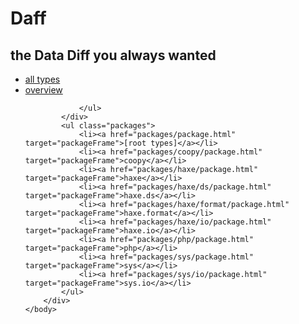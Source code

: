 <!DOCTYPE HTML PUBLIC "-//W3C//DTD HTML 4.01 Transitional//EN" "http://www.w3.org/tr/html4/loose.dtd">
<html>
	<head>
		<title>Packages List Daff</title>
	</head>
	<body>
		<div id="packages-frame">
			<h1>Daff</h1>
			<h2>the Data Diff you always wanted</h2>
			<div id="packages-header">
				<ul>
					<li class="alltypes"><a href="all_classes.html" target="packageFrame">all types</a></li>
					<li class="overview"><a href="overview.html" target="classFrame">overview</a></li>

				</ul>
			</div>
			<ul class="packages">
				<li><a href="packages/package.html" target="packageFrame">[root types]</a></li>
				<li><a href="packages/coopy/package.html" target="packageFrame">coopy</a></li>
				<li><a href="packages/haxe/package.html" target="packageFrame">haxe</a></li>
				<li><a href="packages/haxe/ds/package.html" target="packageFrame">haxe.ds</a></li>
				<li><a href="packages/haxe/format/package.html" target="packageFrame">haxe.format</a></li>
				<li><a href="packages/haxe/io/package.html" target="packageFrame">haxe.io</a></li>
				<li><a href="packages/php/package.html" target="packageFrame">php</a></li>
				<li><a href="packages/sys/package.html" target="packageFrame">sys</a></li>
				<li><a href="packages/sys/io/package.html" target="packageFrame">sys.io</a></li>
			</ul>
		</div>
	</body>
</html>
